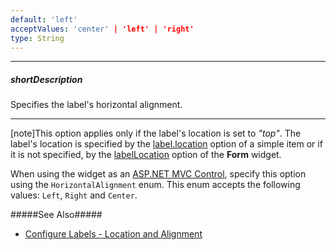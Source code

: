 ```yaml
---
default: 'left'
acceptValues: 'center' | 'left' | 'right'
type: String
---
```

---
##### shortDescription
Specifies the label's horizontal alignment.

---
[note]This option applies only if the label's location is set to *"top"*. The label's location is specified by the [label.location](/api-reference/10%20UI%20Widgets/dxForm/5%20Item%20Types/SimpleItem/label/location.md '{basewidgetpath}/Item_Types/SimpleItem/label/#location') option of a simple item or if it is not specified, by the [labelLocation](/api-reference/10%20UI%20Widgets/dxForm/1%20Configuration/labelLocation.md '/Documentation/ApiReference/UI_Widgets/dxForm/Configuration/#labelLocation') option of the **Form** widget.

When using the widget as an [ASP.NET MVC Control](/concepts/35%20ASP.NET%20MVC%20Controls/20%20Fundamentals '/Documentation/Guide/ASP.NET_MVC_Controls/Fundamentals/'), specify this option using the `HorizontalAlignment` enum. This enum accepts the following values: `Left`, `Right` and `Center`.

#####See Also#####
- [Configure Labels - Location and Alignment](/concepts/05%20Widgets/Form/15%20Configure%20Item%20Labels/05%20Location%20and%20Alignment/05%20Align%20Labels%20Relatively%20to%20Editors.md '/Documentation/Guide/Widgets/Form/Configure_Item_Labels/Location_and_Alignment/#Align_Labels_Relatively_to_Editors')